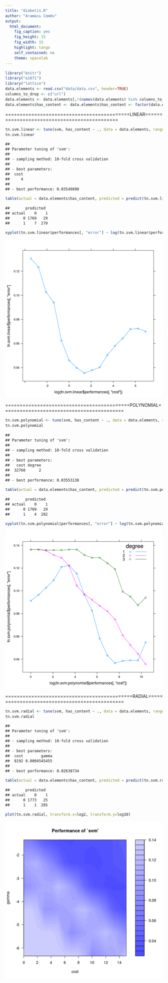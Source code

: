 ```yaml
---
title: "diabetis.R"
author: "Атамась Семён"
output:
  html_document:
    fig_caption: yes
    fig_height: 15
    fig_width: 15
    highlight: tango
    self_contained: no
    theme: spacelab
---
```



```r
library("knitr")
library("e1071")
library("lattice")
data.elements <- read.csv("data/data.csv", header=TRUE)
columns_to_drop <- c("url")
data.elements <- data.elements[,!(names(data.elements) %in% columns_to_drop)]
data.elements$has_content <- data.elements$has_content <- factor(data.elements$has_content)
```

===========================================LINEAR=============================================

```r
tn.svm.linear <- tune(svm, has_content ~ ., data = data.elements, ranges = list(cost = 2^(-5:10)), type = "C-classification", kernel = "linear", class.weights = c('1'=(1798-286)/1798,'0'= 286/1798))
tn.svm.linear
```

```
## 
## Parameter tuning of 'svm':
## 
## - sampling method: 10-fold cross validation 
## 
## - best parameters:
##  cost
##     4
## 
## - best performance: 0.03549898
```

```r
table(actual = data.elements$has_content, predicted = predict(tn.svm.linear$best.model))
```

```
##       predicted
## actual    0    1
##      0 1769   29
##      1    7  279
```

```r
xyplot(tn.svm.linear$performances[, "error"] ~ log(tn.svm.linear$performances[, "cost"]), type="b")
```

![plot of chunk unnamed-chunk-2](figure/unnamed-chunk-2-1.png) 

===========================================POLYNOMIAL==========================================

```r
tn.svm.polynomial <- tune(svm, has_content ~ ., data = data.elements, ranges=list(cost = 2^(0:15), degree= (1:3)), type = "C-classification", kernel = "polynomial", class.weights = c('1'=(1798-286)/1798,'0'= 286/1798))
tn.svm.polynomial
```

```
## 
## Parameter tuning of 'svm':
## 
## - sampling method: 10-fold cross validation 
## 
## - best parameters:
##   cost degree
##  32768      2
## 
## - best performance: 0.03553138
```

```r
table(actual = data.elements$has_content, predicted = predict(tn.svm.polynomial$best.model))
```

```
##       predicted
## actual    0    1
##      0 1769   29
##      1    4  282
```

```r
xyplot(tn.svm.polynomial$performances[, "error"] ~ log(tn.svm.polynomial$performances[, "cost"]), groups = tn.svm.polynomial$performances[, "degree"] , type="b", auto.key=list(title="degree", corner=c(0.95,1), lines=TRUE))
```

![plot of chunk unnamed-chunk-3](figure/unnamed-chunk-3-1.png) 

============================================RADIAL==============================================

```r
tn.svm.radial <- tune(svm, has_content ~ ., data = data.elements, ranges=list( cost = 2^(0:15), gamma = (10^(-5:0))/ncol(data.elements)), type = "C-classification", kernel = "radial", class.weights = c('1'=(1798-286)/1798,'0'= 286/1798))
tn.svm.radial
```

```
## 
## Parameter tuning of 'svm':
## 
## - sampling method: 10-fold cross validation 
## 
## - best parameters:
##  cost        gamma
##  8192 0.0004545455
## 
## - best performance: 0.02638734
```

```r
table(actual = data.elements$has_content, predicted = predict(tn.svm.radial$best.model))
```

```
##       predicted
## actual    0    1
##      0 1773   25
##      1    1  285
```

```r
plot(tn.svm.radial, transform.x=log2, transform.y=log10)
```

![plot of chunk unnamed-chunk-4](figure/unnamed-chunk-4-1.png) 
